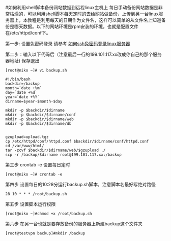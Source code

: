 <!-- --- tag:  备份 linux shell -->


<!-- --- title: 如何利用shell脚本备份网站数据到远程linux主机上 -->
#如何利用shell脚本备份网站数据到远程linux主机上
每日手动备份网站数据是非常枯燥的，可以利用shell脚本每天定时的去给网站做备份，上传到另一台linux服务器上，本教程是利用每天的日期作为文件名，这样可以简单的从文件名上知道备份是哪天数据。以下的网站环境是rpm安装的环境，也就是配置文件在/etc/httpd/conf下。

第一步: 设置免密码登录 请参考 [如何ssh免密码登录linux服务器 ](/sshkey)

    
    
第二步：输入以下代码后（注意最后一行的199.101.117.xx改成你自己的那个服务器地址) 保存退出

    [root@niko ~]# vi backup.sh 
```shell
#!/bin/bash
backdir=/backup 
month=`date +%m`
day=`date +%d`
year=`date +%Y`
dirname=$year-$month-$day

mkdir -p $backdir/$dirname
mkdir -p $backdir/$dirname/conf
mkdir -p $backdir/$dirname/web
mkdir -p $backdir/$dirname/db
 
 
gzupload=upload.tgz
cp /etc/httpd/conf/httpd.conf $backdir/$dirname/conf/httpd.conf
cd /var/www/html/
tar -zcvf $backdir/$dirname/web/$gzupload ./
scp -r /backup/$dirname root@199.101.117.xx:/backup
```

 第三步 crontab -e 设置每日定时
    
    [root@niko ~]# crontab -e
 
 第四步 设置每日的10:28分运行backup.sh脚本，注意脚本名最好写绝对路径 
    
    28 10 * * * /root/backup.sh
 
第五步  设置脚本运行权限

    [root@niko ~]#chmod +x /root/backup.sh

第六步 在另一台也就是要存放备份的服务器上新建backup这个文件夹

    [root@testvpn backup]#mkdir /backup
